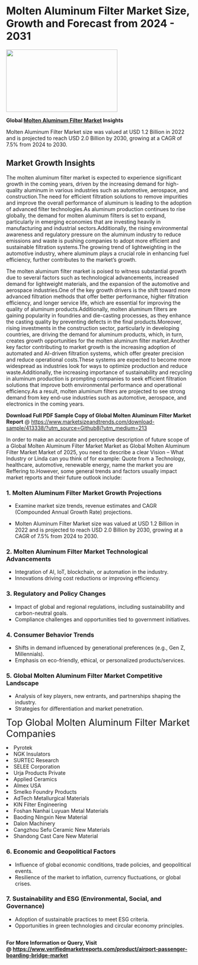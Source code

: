 <H1>Molten Aluminum Filter Market Size, Growth and Forecast from 2024 - 2031</H1><img class="aligncenter size-medium wp-image-584254" src="https://thirdeyenews.in/wp-content/uploads/2024/09/Global-Market-Research-300x168.jpeg" alt="" width="300" height="168" /><p><strong>Global&nbsp;<a href="https://www.marketsizeandtrends.com/download-sample/413338/?utm_source=Github8j?utm_medium=213">Molten Aluminum Filter Market</a> Insights</strong></p><p>Molten Aluminum Filter Market size was valued at USD 1.2 Billion in 2022 and is projected to reach USD 2.0 Billion by 2030, growing at a CAGR of 7.5% from 2024 to 2030.</p><p><h2>Market Growth Insights</h2> <p>The molten aluminum filter market is expected to experience significant growth in the coming years, driven by the increasing demand for high-quality aluminum in various industries such as automotive, aerospace, and construction.The need for efficient filtration solutions to remove impurities and improve the overall performance of aluminum is leading to the adoption of advanced filter technologies.As aluminum production continues to rise globally, the demand for molten aluminum filters is set to expand, particularly in emerging economies that are investing heavily in manufacturing and industrial sectors.Additionally, the rising environmental awareness and regulatory pressure on the aluminum industry to reduce emissions and waste is pushing companies to adopt more efficient and sustainable filtration systems.The growing trend of lightweighting in the automotive industry, where aluminum plays a crucial role in enhancing fuel efficiency, further contributes to the market’s growth.</p> <p>The molten aluminum filter market is poised to witness substantial growth due to several factors such as technological advancements, increased demand for lightweight materials, and the expansion of the automotive and aerospace industries.One of the key growth drivers is the shift toward more advanced filtration methods that offer better performance, higher filtration efficiency, and longer service life, which are essential for improving the quality of aluminum products.Additionally, molten aluminum filters are gaining popularity in foundries and die-casting processes, as they enhance the casting quality by preventing defects in the final products.Moreover, rising investments in the construction sector, particularly in developing countries, are driving the demand for aluminum products, which, in turn, creates growth opportunities for the molten aluminum filter market.Another key factor contributing to market growth is the increasing adoption of automated and AI-driven filtration systems, which offer greater precision and reduce operational costs.These systems are expected to become more widespread as industries look for ways to optimize production and reduce waste.Additionally, the increasing importance of sustainability and recycling in aluminum production is prompting companies to seek efficient filtration solutions that improve both environmental performance and operational efficiency.As a result, molten aluminum filters are projected to see strong demand from key end-use industries such as automotive, aerospace, and electronics in the coming years.</p><p><span class=""><strong>Download Full PDF Sample Copy of Global Molten Aluminum Filter Market Report</strong> @ <a href="https://www.marketsizeandtrends.com/download-sample/413338/?utm_source=Github8j?utm_medium=213" target="_blank">https://www.marketsizeandtrends.com/download-sample/413338/?utm_source=Github8j?utm_medium=213</a></span></p><p>In order to make an accurate and perceptive description of future scope of a Global&nbsp;Molten Aluminum Filter Market Market as Global&nbsp;Molten Aluminum Filter Market Market of 2025, you need to describe a clear Vision &ndash; What Industry or Linda can you think of for example: Quote from a Technology, healthcare, automotive, renewable energy, name the market you are Reffering to.However, some general trends and factors usually impact market reports and their future outlook include:</p><h3>1.&nbsp;<strong>Molten Aluminum Filter Market Growth Projections</strong></h3><ul><li>Examine market size trends, revenue estimates and CAGR (Compounded Annual Growth Rate) projections.</li><li><p>Molten Aluminum Filter Market size was valued at USD 1.2 Billion in 2022 and is projected to reach USD 2.0 Billion by 2030, growing at a CAGR of 7.5% from 2024 to 2030.</p></li></ul><h3>2.&nbsp;<strong>Molten Aluminum Filter Market Technological Advancements</strong></h3><ul><li>Integration of AI, IoT, blockchain, or automation in the industry.</li><li>Innovations driving cost reductions or improving efficiency.</li></ul><h3>3.&nbsp;<strong>Regulatory and Policy Changes</strong></h3><ul><li>Impact of global and regional regulations, including sustainability and carbon-neutral goals.</li><li>Compliance challenges and opportunities tied to government initiatives.</li></ul><h3>4.&nbsp;<strong>Consumer Behavior Trends</strong></h3><ul><li>Shifts in demand influenced by generational preferences (e.g., Gen Z, Millennials).</li><li>Emphasis on eco-friendly, ethical, or personalized products/services.</li></ul><h3>5.&nbsp;<strong>Global Molten Aluminum Filter Market Competitive Landscape</strong></h3><ul><li>Analysis of key players, new entrants, and partnerships shaping the industry.</li><li>Strategies for differentiation and market penetration.</li></ul><p data-pm-slice="1 1 []"><span style="color: inherit; font-family: inherit; font-size: 25px;">Top Global Molten Aluminum Filter Market Companies</span></p><div class="" data-test-id=""><p><li>Pyrotek</li><li> NGK Insulators</li><li> SURTEC Research</li><li> SELEE Corporation</li><li> Urja Products Private</li><li> Applied Ceramics</li><li> Almex USA</li><li> Smelko Foundry Products</li><li> AdTech Metallurgical Materials</li><li> KIN Filter Engineering</li><li> Foshan Nanhai Luyuan Metal Materials</li><li> Baoding Ningxin New Material</li><li> Dalon Machinery</li><li> Cangzhou Sefu Ceramic New Materials</li><li> Shandong Cast Care New Material</li></p></div><h3>6.&nbsp;<strong>Economic and Geopolitical Factors</strong></h3><ul><li>Influence of global economic conditions, trade policies, and geopolitical events.</li><li>Resilience of the market to inflation, currency fluctuations, or global crises.</li></ul><h3>7.&nbsp;<strong>Sustainability and ESG (Environmental, Social, and Governance)</strong></h3><ul><li>Adoption of sustainable practices to meet ESG criteria.</li><li>Opportunities in green technologies and circular economy principles.</li></ul><h2><strong style="font-size: 14px;">For More Information or Query, Visit @&nbsp;</strong><a style="background-color: #ffffff; font-size: 14px;" href="https://www.marketsizeandtrends.com/report/molten-aluminum-filter-market/" target="_blank">https://www.verifiedmarketreports.com/product/airport-passenger-boarding-bridge-market</a></h2>